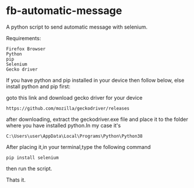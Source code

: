 # fb-automatic-message
A python script to send automatic message with selenium.

Requirements:
    
    Firefox Browser
    Python
    pip
    Selenium
    Gecko driver


If you have python and pip installed in your device then follow below, else install python and pip first:

goto this link and download gecko driver for your device

    https://github.com/mozilla/geckodriver/releases

after downloading, extract the geckodriver.exe file and place it to the folder where you have installed python.In my case it's

    C:\Users\user\AppData\Local\Programs\Python\Python38

After placing it,in your terminal,type the following command

    pip install selenium

then run the script.

Thats it.

